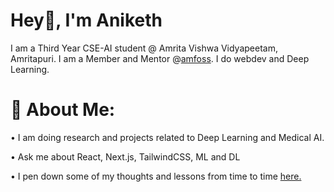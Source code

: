 # Hey👋, I'm Aniketh
I am a Third Year CSE-AI student @ Amrita Vishwa Vidyapeetam, Amritapuri. I am a Member and Mentor @[amfoss](https://amfoss.in/). I do webdev and Deep Learning.


# 💫 About Me:
• I am doing research and projects related to Deep Learning and Medical AI.

• Ask me about React, Next.js, TailwindCSS, ML and DL 

• I pen down some of my thoughts and lessons from time to time [here.](https://obsidiandigitalgarden-ivory.vercel.app/)

<!-- Proudly created with GPRM ( https://gprm.itsvg.in ) -->
